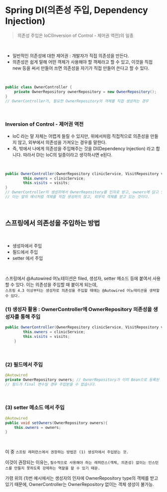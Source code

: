 # Spring DI(의존성 주입, Dependency Injection)   
>의존성 주입은 IoC(Inversion of Control - 제어권 역전)의 일종   


<br>


* 일반적인 의존성에 대한 제어권 : 개발자가 직접 의존성을 만든다.  
* 의존성은 쉽게 말해 어떤 객체가 사용해야 할 객체라고 할 수 있고, 이것을 직접 new 등을 써서 만들어 쓰면 의존성을 자기가 직접 만들어 쓴다고 할 수 있다.   

<br>

```java
public class OwnerController {
	private OwnerRepository ownerRepository = new OwnerRepository();
}
// OwnerController가, 필요한 OwnerRepository의 객체를 직접 생성하는 경우
```

<br>

### Inversion of Control - 제어권 역전   
* IoC 라는 말 자체는 어렵게 들릴 수 있지만, 위에서처럼 직접적으로 의존성을 만들지 않고, 외부에서 의존성을 가져오는 경우를 말한다.    
* 즉, 밖에서 나에게 의존성을 주입해주는 것을 DI(Dependency Injection) 라고 합니다. 따라서 DI는 IoC의 일종이라고 생각하시면 e된다.    

<br>

```java
public OwnerController(OwnerRepository clinicService, VisitRepository visits) {
		this.owners = clinicService;
		this.visits = visits;
}
// OwnerController의 생성자에서 OwnerRepository를 인자로 받고, owners에 담고 있다.
// 이는 앞의 예시처럼 객체를 직접 생성하지 않고, 외부의 객체를 받고 있는 것이다.
```

<br>

## 스프링에서 의존성을 주입하는 방법

<br>

* 생성자에서 주입    
* 필드에서 주입    
* setter 에서 주입    

<br>

스프링에서 @Autowired 어노테이션은 filed, 생성자, setter 메소드 등에 붙여서 사용할 수 있다.
이는 의존성을 주입할 때 붙이게 되는데,   
```스프링 4.3 이상부터는 생성자로 의존성을 주입할 때에는 @Autowired 어노테이션을 생략할 수 있다.```   

### (1) 생성자 활용 : OwnerController에 OwnerRepository 의존성을 생성자를 통해 주입
```java
public OwnerController(OwnerRepository clinicService, VisitRepository visits) {
		this.owners = clinicService;
		this.visits = visits;
	}
```

<br>

### (2) 필드에서 주입
```java
@Autowired
private OwnerRepository owners; // OwnerRepository가 이미 Bean으로 등록된 상태에서, owners에 의존성을 주입해 달라는 의미
// 필드가 final 변수일 경우 주입받을 수 없습니다.
```

<br>

### (3) setter 메소드 에서 주입
```java
@Autowired
public void setOwners(OwnerRepository owners){
	this.owners = owners;
}
```

<br>

이 중 ```스프링 레퍼런스에서 권장하는 방법은 (1) 생성자에서 주입받는 것.```

이것이 권장되는 이유는, ```필수적으로 사용해야 하는 레퍼런스(객체, 의존성) 없이는 인스턴스를 만들지 못하도록 강제하는 역할을 할 수 있기 때문.```

가령 위의 (1)번 예시에서는 생성자의 인자에 OwnerRepository type의 객체를 받고 있기 때문에, OwnerController는 OwnerRepository 없이는 객체 생성이 불가능.
